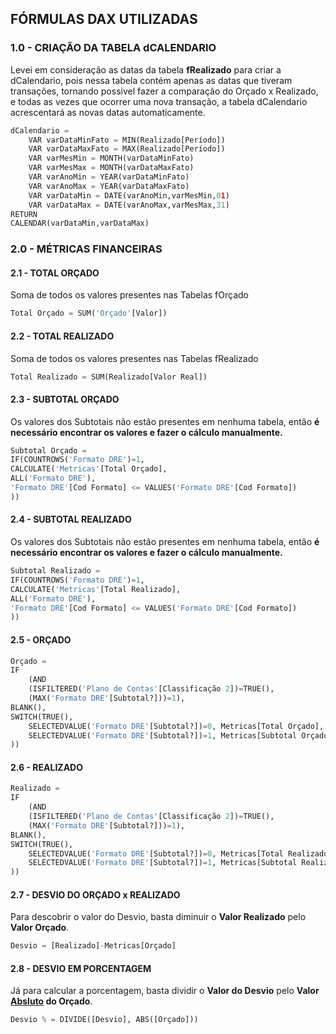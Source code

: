 ## FÓRMULAS DAX UTILIZADAS ## 
### 1.0 - CRIAÇÃO DA TABELA dCALENDARIO ###
Levei em consideração as datas da tabela <b>fRealizado</b> para criar a dCalendario, pois nessa tabela contém apenas as datas que tiveram transações, tornando possivel fazer a comparação do Orçado x Realizado, e todas as vezes que ocorrer uma nova transação, a tabela dCalendario acrescentará as novas datas automaticamente.
```py
dCalendario = 
    VAR varDataMinFato = MIN(Realizado[Período])
    VAR varDataMaxFato = MAX(Realizado[Período])
    VAR varMesMin = MONTH(varDataMinFato)
    VAR varMesMax = MONTH(varDataMaxFato)
    VAR varAnoMin = YEAR(varDataMinFato)
    VAR varAnoMax = YEAR(varDataMaxFato)
    VAR varDataMin = DATE(varAnoMin,varMesMin,01)
    VAR varDataMax = DATE(varAnoMax,varMesMax,31)
RETURN
CALENDAR(varDataMin,varDataMax)
```

### 2.0 - MÉTRICAS FINANCEIRAS ###
#### 2.1 - TOTAL ORÇADO ####
Soma de todos os valores presentes nas Tabelas fOrçado
```py
Total Orçado = SUM('Orçado'[Valor])
```
#### 2.2 - TOTAL REALIZADO ####
Soma de todos os valores presentes nas Tabelas fRealizado
```py
Total Realizado = SUM(Realizado[Valor Real])
```
#### 2.3 - SUBTOTAL ORÇADO ####
Os valores dos Subtotais não estão presentes em nenhuma tabela, então <b>é necessário encontrar os valores e fazer o cálculo manualmente.</b>
```py
Subtotal Orçado = 
IF(COUNTROWS('Formato DRE')=1,
CALCULATE('Metricas'[Total Orçado],
ALL('Formato DRE'),
'Formato DRE'[Cod Formato] <= VALUES('Formato DRE'[Cod Formato])
))
```
#### 2.4 - SUBTOTAL REALIZADO ####
Os valores dos Subtotais não estão presentes em nenhuma tabela, então <b>é necessário encontrar os valores e fazer o cálculo manualmente.</b>
```py
Subtotal Realizado = 
IF(COUNTROWS('Formato DRE')=1,
CALCULATE('Metricas'[Total Realizado],
ALL('Formato DRE'),
'Formato DRE'[Cod Formato] <= VALUES('Formato DRE'[Cod Formato])
))
```
#### 2.5 - ORÇADO ####

```py
Orçado = 
IF
    (AND
    (ISFILTERED('Plano de Contas'[Classificação 2])=TRUE(),
    (MAX('Formato DRE'[Subtotal?]))=1),
BLANK(),
SWITCH(TRUE(),
    SELECTEDVALUE('Formato DRE'[Subtotal?])=0, Metricas[Total Orçado],
    SELECTEDVALUE('Formato DRE'[Subtotal?])=1, Metricas[Subtotal Orçado]
))
```
#### 2.6 - REALIZADO ####

```py
Realizado = 
IF
    (AND
    (ISFILTERED('Plano de Contas'[Classificação 2])=TRUE(),
    (MAX('Formato DRE'[Subtotal?]))=1),
BLANK(),
SWITCH(TRUE(),
    SELECTEDVALUE('Formato DRE'[Subtotal?])=0, Metricas[Total Realizado],
    SELECTEDVALUE('Formato DRE'[Subtotal?])=1, Metricas[Subtotal Realizado]
))
```
#### 2.7 - DESVIO DO ORÇADO x REALIZADO ####
Para descobrir o valor do Desvio, basta diminuir o <b>Valor Realizado</b> pelo <b>Valor Orçado</b>.
```py
Desvio = [Realizado]-Metricas[Orçado]
```
#### 2.8 - DESVIO EM PORCENTAGEM ####
Já para calcular a porcentagem, basta dividir o <b>Valor do Desvio</b> pelo <b>Valor <u>Absluto</u> do Orçado</b>.
```py
Desvio % = DIVIDE([Desvio], ABS([Orçado]))
```
